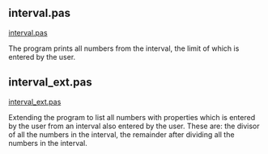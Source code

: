 ## interval.pas

[interval.pas](interval.pas)

The program prints all numbers from the interval, the limit of which is entered by the user.

## interval_ext.pas

[interval_ext.pas](interval_ext.pas)

Extending the program to list all numbers with properties
which is entered by the user from an interval also entered by the user. These are: the divisor of all the numbers in the interval, the remainder after dividing all the numbers in the interval.